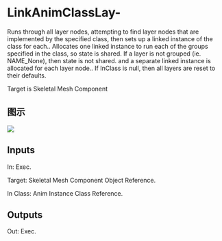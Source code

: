 # LinkAnimClassLay-

Runs through all layer nodes, attempting to find layer nodes that are implemented by the specified class, then sets up a linked instance of the class for each.. Allocates one linked instance to run each of the groups specified in the class, so state is shared. If a layer is not grouped (ie. NAME_None), then state is not shared. and a separate linked instance is allocated for each layer node.. If InClass is null, then all layers are reset to their defaults.

Target is Skeletal Mesh Component

## 图示

![]($-20221218-18255902.png)

## Inputs

In: Exec.

Target: Skeletal Mesh Component Object Reference.

In Class: Anim Instance Class Reference.  

## Outputs

Out: Exec.

